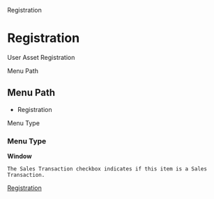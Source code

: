 
Registration
# Registration


User Asset Registration

Menu Path
## Menu Path



- Registration

Menu Type
### Menu Type

**Window**

```
The Sales Transaction checkbox indicates if this item is a Sales Transaction.
```

[Registration](../../functional-guide/window/window-registration.md)